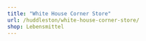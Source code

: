 ```yaml
---
title: "White House Corner Store"
url: /huddleston/white-house-corner-store/
shop: Lebensmittel
---
```

